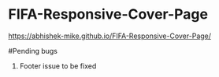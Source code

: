 # FIFA-Responsive-Cover-Page

https://abhishek-mike.github.io/FIFA-Responsive-Cover-Page/

#Pending bugs
1) Footer issue to be fixed
